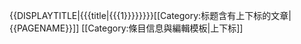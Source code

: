 <includeonly>{{DISPLAYTITLE|{{{title|{{{1}}}}}}}}[[Category:标题含有上下标的文章|{{PAGENAME}}]]</includeonly><noinclude>
[[Category:條目信息與編輯模板|上下标]]
</noinclude>